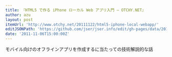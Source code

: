 ```yaml
---
title: 『HTML5 で作る iPhone ローカル Web アプリ入門 – OTCHY.NET』
author: azu
layout: post
itemUrl: 'http://www.otchy.net/20111122/html5-iphone-local-webapp/'
editJSONPath: 'https://github.com/jser/jser.info/edit/gh-pages/data/2011/11/index.json'
date: '2011-11-06T15:00:00Z'
---
```

モバイル向けのオフラインアプリを作成するに当たっての技術解説的な話
